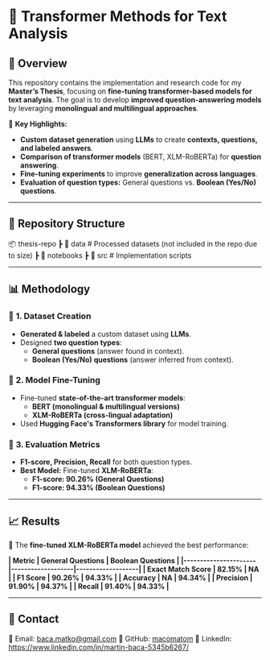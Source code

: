 # 🚀 Transformer Methods for Text Analysis

## 🎯 Overview
This repository contains the implementation and research code for my **Master’s Thesis**, focusing on **fine-tuning transformer-based models for text analysis**. The goal is to develop **improved question-answering models** by leveraging **monolingual and multilingual approaches**.

📌 **Key Highlights:**
- **Custom dataset generation** using **LLMs** to create **contexts, questions, and labeled answers**.
- **Comparison of transformer models** (BERT, XLM-RoBERTa) for **question answering**.
- **Fine-tuning experiments** to improve **generalization across languages**.
- **Evaluation of question types:** General questions vs. **Boolean (Yes/No) questions**.

---

## 📂 Repository Structure
📦 thesis-repo 
┣ 📂 data # Processed datasets (not included in the repo due to size) 
┣ 📂 notebooks 
┣ 📂 src # Implementation scripts 

---

## 📊 Methodology
### 🔹 **1. Dataset Creation**
- **Generated & labeled** a custom dataset using **LLMs**.
- Designed **two question types**:
  - **General questions** (answer found in context).
  - **Boolean (Yes/No) questions** (answer inferred from context).

### 🔹 **2. Model Fine-Tuning**
- Fine-tuned **state-of-the-art transformer models**:  
  - **BERT (monolingual & multilingual versions)**  
  - **XLM-RoBERTa (cross-lingual adaptation)**  
- Used **Hugging Face's Transformers library** for model training.

### 🔹 **3. Evaluation Metrics**
- **F1-score, Precision, Recall** for both question types.
- **Best Model:** Fine-tuned **XLM-RoBERTa**:
  - **F1-score: 90.26% (General Questions)**  
  - **F1-score: 94.33% (Boolean Questions)**  

---

## 📈 Results
🚀 The **fine-tuned XLM-RoBERTa model** achieved the best performance:

**| Metric               | General Questions | Boolean Questions |
|----------------------|-------------------|-------------------|
| Exact Match Score    | **82.15%**        | **NA**            |
| F1 Score             | **90.26%**        | **94.33%**        |
| Accuracy             | **NA**            | **94.34%**        |
| Precision            | **91.90%**        | **94.37%**        |
| Recall               | **91.40%**        | **94.33%**        |**


---

## 📩 Contact
📧 Email: baca.matko@gmail.com
🔗 GitHub: [macomatom](https://github.com/macomatom)
🔗 LinkedIn: https://www.linkedin.com/in/martin-baca-5345b6267/
